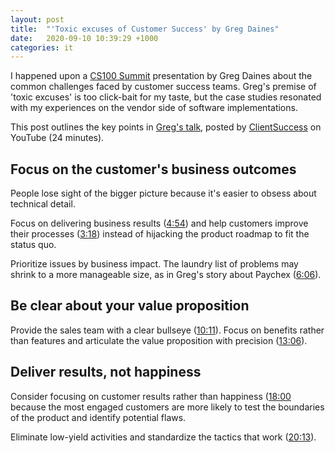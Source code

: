 ```yaml
---
layout: post
title:  "'Toxic excuses of Customer Success' by Greg Daines"
date:   2020-09-10 10:39:29 +1000
categories: it
---
```


I happened upon a [CS100 Summit](https://cs100.clientsuccess.com/) presentation by Greg Daines about the common challenges faced by customer success teams. Greg's premise of 'toxic excuses' is too click-bait for my taste, but the case studies resonated with my experiences on the vendor side of software implementations.

This post outlines the key points in [Greg's talk](https://www.youtube.com/watch?v=OQgJzm-5DPk), posted by [ClientSuccess](https://www.youtube.com/channel/UCyebb34-V4tmrlJQlt40CZg) on YouTube (24 minutes).

## Focus on the customer's business outcomes

People lose sight of the bigger picture because it's easier to obsess about technical detail.

Focus on delivering business results ([4:54](https://youtu.be/OQgJzm-5DPk?t=294)) and help customers improve their processes ([3:18](https://youtu.be/OQgJzm-5DPk?t=198)) instead of hijacking the product roadmap to fit the status quo.

Prioritize issues by business impact. The laundry list of problems may shrink to a more manageable size, as in Greg's story about Paychex ([6:06](https://youtu.be/OQgJzm-5DPk?t=366)).

## Be clear about your value proposition

Provide the sales team with a clear bullseye ([10:11](https://youtu.be/OQgJzm-5DPk?t=611)). Focus on benefits rather than features and articulate the value proposition with precision ([13:06](https://youtu.be/OQgJzm-5DPk?t=786)).

## Deliver results, not happiness
Consider focusing on customer results rather than happiness ([18:00](https://youtu.be/OQgJzm-5DPk?t=1080) because the most engaged customers are more likely to test the boundaries of the product and identify potential flaws.

Eliminate low-yield activities and standardize the tactics that work ([20:13](https://youtu.be/OQgJzm-5DPk?t=1213)).
